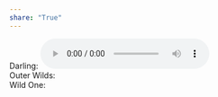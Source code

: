 ```yaml
---  
share: "True"  
---  
```

  
  
Darling: <audio controls>    
  <source src="Darling.mp3" type="audio/mpeg">    
Your browser does not support the audio element.    
</audio>  
Outer Wilds:  
Wild One:  
